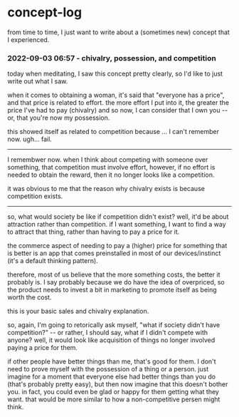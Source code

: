 # concept-log

from time to time, I just want to write about a (sometimes new) concept that I experienced.

### 2022-09-03 06:57 - chivalry, possession, and competition

today when meditating, I saw this concept pretty clearly, so I'd like to just write out what I saw.

when it comes to obtaining a woman, it's said that "everyone has a price", and that price is related to effort. the more effort I put into it, the greater the price I've had to pay (chivalry) and so now, I can consider that I own you -- or, that you're now my possession.

this showed itself as related to competition because ... I can't remember now. ugh... fail.

---

I remembwer now. when I think about competing with someone over something, that competition must involve effort, however, if no effort is needed to obtain the reward, then it no longer looks like a competition.

it was obvious to me that the reason why chivalry exists is because competition exists.

---

so, what would society be like if competition didn't exist? well, it'd be about attraction rather than competition. if I want something, I want to find a way to attract that thing, rather than having to pay a price for it.

the commerce aspect of needing to pay a (higher) price for something that is better is an app that comes preinstalled in most of our devices/instinct (it's a default thinking pattern).

therefore, most of us believe that the more something costs, the better it probably is. I say probably because we do have the idea of overpriced, so the product needs to invest a bit in marketing to promote itself as being worth the cost.

this is your basic sales and chivalry explanation.

so, again, I'm going to retorically ask myself, "what if society didn't have competition?" -- or rather, I should say, what if I didn't compete with anyone? well, it would look like acquisition of things no longer involved paying a price for them.

if other people have better things than me, that's good for them. I don't need to prove myself with the possession of a thing or a person. just imagine for a moment that everyone else had better things than you do (that's probably pretty easy), but then now imagine that this doesn't bother you. in fact, you could even be glad or happy for them getting what they want. that would be more similar to how a non-competitive persen might think.
